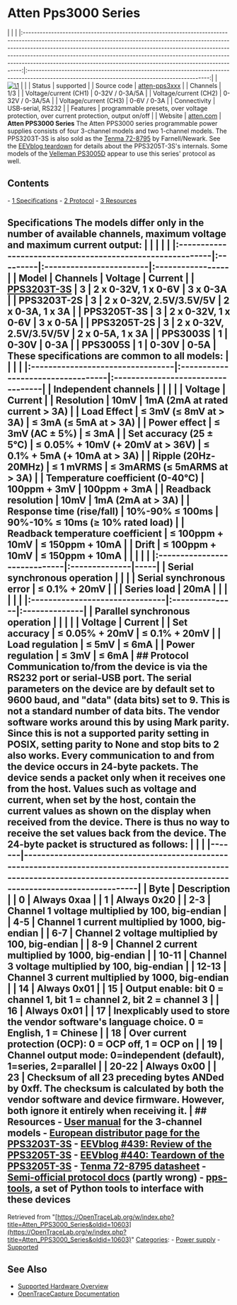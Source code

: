 # Atten Pps3000 Series

| | | |:-----------------------------------------------------------------------------------------------------------------------------------------------------------------------------------------------------------------------------------------------------------------------------------------------------------------------------------------------------------------------------------------------------:|:----------------------------------------------------------------------------------------------------------------------------------------------:| | [![\1](../../assets/hardware/general/\2)](./File:Atten_PPS3203T-3S.png.html) | | | Status | supported | | Source code | [atten-pps3xxx](http://github.com/OpenTraceLab/?p=OpenTraceCapture.git;a=tree;f=src/hardware/atten-pps3xxx) | | Channels | 1/3 | | Voltage/current (CH1) | 0-32V / 0-3A/5A | | Voltage/current (CH2) | 0-32V / 0-3A/5A | | Voltage/current (CH3) | 0-6V / 0-3A | | Connectivity | USB-serial, RS232 | | Features | programmable presets, over voltage protection, over current protection, output on/off | | Website | [atten.com](http://www.atten.com/product-category/pps/) | **Atten PPS3000 Series** The Atten PPS3000 series programmable power supplies consists of four 3-channel models and two 1-channel models. The PPS3203T-3S is also sold as the [Tenma 72-8795](http://www.newark.com/tenma/72-8795/programmable-dc-power-supply-32v/dp/32T0685) by Farnell/Newark. See the [EEVblog teardown](http://www.youtube.com/watch?v=Ju9Q05y_3V0) for details about the PPS3205T-3S's internals. Some models of the [Velleman PS3005D](Velleman_PS3005D.html "Velleman PS3005D") appear to use this series' protocol as well. 
## Contents 
\- [1 Specifications](Atten_PPS3000_series.html#Specifications) \- [2 Protocol](Atten_PPS3000_series.html#Protocol) \- [3 Resources](Atten_PPS3000_series.html#Resources) 
## Specifications The models differ only in the number of available channels, maximum voltage and maximum current output: | | | | | |:----------------------------------------------------------|:---------|:------------------------|:-----------------| | Model | Channels | Voltage | Current | | [PPS3203T-3S](Atten_PPS3203T-3S.html "Atten PPS3203T-3S") | 3 | 2 x 0-32V, 1 x 0-6V | 3 x 0-3A | | PPS3203T-2S | 3 | 2 x 0-32V, 2.5V/3.5V/5V | 2 x 0-3A, 1 x 3A | | PPS3205T-3S | 3 | 2 x 0-32V, 1 x 0-6V | 3 x 0-5A | | PPS3205T-2S | 3 | 2 x 0-32V, 2.5V/3.5V/5V | 2 x 0-5A, 1 x 3A | | PPS3003S | 1 | 0-30V | 0-3A | | PPS3005S | 1 | 0-30V | 0-5A | These specifications are common to all models: | | | | |:---------------------------------|:----------------------------------|:----------------------------------| | Independent channels | | | | | **Voltage** | **Current** | | Resolution | 10mV | 1mA (2mA at rated current \> 3A) | | Load Effect | ≤ 3mV (≤ 8mV at \> 3A) | ≤ 3mA (≤ 5mA at \> 3A) | | Power effect | ≤ 3mV (AC ± 5%) | ≤ 3mA | | Set accuracy (25 ± 5°C) | ≤ 0.05% + 10mV (+ 20mV at \> 36V) | ≤ 0.1% + 5mA (+ 10mA at \> 3A) | | Ripple (20Hz-20MHz) | ≤ 1 mVRMS | ≤ 3mARMS (≤ 5mARMS at \> 3A) | | Temperature coefficient (0-40°C) | 100ppm + 3mV | 100ppm + 3mA | | Readback resolution | 10mV | 1mA (2mA at \> 3A) | | Response time (rise/fall) | 10%-90% ≤ 100ms | 90%-10% ≤ 10ms (≥ 10% rated load) | | Readback temperature coefficient | ≤ 100ppm + 10mV | ≤ 150ppm + 10mA | | Drift | ≤ 100ppm + 10mV | ≤ 150ppm + 10mA | | | | | |:-----------------------------|:--------------|-----| | Serial synchronous operation | | | | Serial synchronous error | ≤ 0.1% + 20mV | | | Series load | 20mA | | | | | | |:-------------------------------|:---------------|:--------------| | Parallel synchronous operation | | | | | **Voltage** | **Current** | | Set accuracy | ≤ 0.05% + 20mV | ≤ 0.1% + 20mV | | Load regulation | ≤ 5mV | ≤ 6mA | | Power regulation | ≤ 3mV | ≤ 6mA | ## Protocol Communication to/from the device is via the RS232 port or serial-USB port. The serial parameters on the device are by default set to 9600 baud, and "data" (data bits) set to 9. This is not a standard number of data bits. The vendor software works around this by using Mark parity. Since this is not a supported parity setting in POSIX, setting parity to None and stop bits to 2 also works. Every communication to and from the device occurs in 24-byte packets. The device sends a packet only when it receives one from the host. Values such as voltage and current, when set by the host, contain the current values as shown on the display when received from the device. There is thus no way to receive the set values back from the device. The 24-byte packet is structured as follows: | | | |-------|-----------------------------------------------------------------------------------------------------------------------------------------------------------------------------------| | Byte | Description | | 0 | Always 0xaa | | 1 | Always 0x20 | | 2-3 | Channel 1 voltage multiplied by 100, big-endian | | 4-5 | Channel 1 current multiplied by 1000, big-endian | | 6-7 | Channel 2 voltage multiplied by 100, big-endian | | 8-9 | Channel 2 current multiplied by 1000, big-endian | | 10-11 | Channel 3 voltage multiplied by 100, big-endian | | 12-13 | Channel 3 current multiplied by 1000, big-endian | | 14 | Always 0x01 | | 15 | Output enable: bit 0 = channel 1, bit 1 = channel 2, bit 2 = channel 3 | | 16 | Always 0x01 | | 17 | Inexplicably used to store the vendor software's language choice. 0 = English, 1 = Chinese | | 18 | Over current protection (OCP): 0 = OCP off, 1 = OCP on | | 19 | Channel output mode: 0=independent (default), 1=series, 2=parallel | | 20-22 | Always 0x00 | | 23 | Checksum of all 23 preceding bytes ANDed by 0xff. The checksum is calculated by both the vendor software and device firmware. However, both ignore it entirely when receiving it. | ## Resources \- [User manual](http://www.atten.eu/media/catalog/product/pdf/PPS3203T-3S%20user%20manual.pdf) for the 3-channel models \- [European distributor page for the PPS3203T-3S](http://www.atten.eu/atten-pps3203t-3s-programmable-power-supply.html) \- [EEVblog #439: Review of the PPS3205T-3S](http://www.youtube.com/watch?v=sR92IOU7XJM) \- [EEVblog #440: Teardown of the PPS3205T-3S](http://www.youtube.com/watch?v=Ju9Q05y_3V0) \- [Tenma 72-8795 datasheet](http://www.mcmelectronics.com/content/ProductData/Manuals/72-8795.pdf) \- [Semi-official protocol docs](http://www.eevblog.com/forum/blog/eevblog-439-atten-pps3205t-3s-triple-output-power-supply-review/msg207994/#msg207994) (partly wrong) \- [pps-tools](https://github.com/mturquette/pps-tools), a set of Python tools to interface with these devices 
Retrieved from "[https://OpenTraceLab.org/w/index.php?title=Atten_PPS3000_Series&oldid=10603](https://OpenTraceLab.org/w/index.php?title=Atten_PPS3000_Series&oldid=10603)" 
[Categories](specialcategories-specialcategories.md): \- [Power supply](./Category:Power_supply.html "Category:Power supply") \- [Supported](./Category:Supported.html "Category:Supported")

## See Also
- [Supported Hardware Overview](../supported-hardware.md)
- [OpenTraceCapture Documentation](../../opentracecapture/overview.md)
